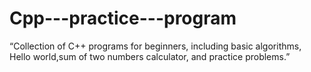 # Cpp---practice---program
“Collection of C++ programs for beginners, including basic algorithms, Hello world,sum of two numbers calculator, and practice problems.”
